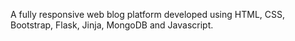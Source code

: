 A fully responsive web blog platform developed using HTML, CSS, Bootstrap, Flask, Jinja, MongoDB and Javascript.
